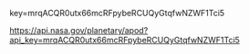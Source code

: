 key=mrqACQR0utx66mcRFpybeRCUQyGtqfwNZWF1Tci5

https://api.nasa.gov/planetary/apod?api_key=mrqACQR0utx66mcRFpybeRCUQyGtqfwNZWF1Tci5